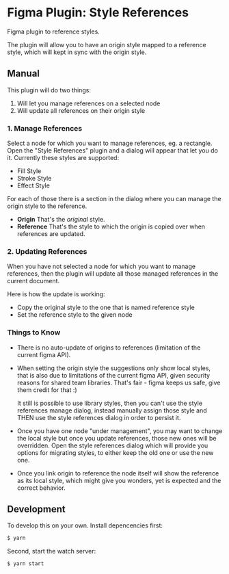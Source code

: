 # Figma Plugin: Style References

Figma plugin to reference styles.

The plugin will allow you to have an origin style mapped to a reference style,
which will kept in sync with the origin style.

## Manual

This plugin will do two things:

1. Will let you manage references on a selected node
2. Will update all references on their origin style

### 1. Manage References

Select a node for which you want to manage references, eg. a rectangle. Open the
"Style References" plugin and a dialog will appear that let you do it. Currently
these styles are supported:

- Fill Style
- Stroke Style
- Effect Style

For each of those there is a section in the dialog where you can manage the
origin style to the reference.

- **Origin** That's the _original_ style.
- **Reference** That's the style to which the origin is copied over when
  references are updated.

### 2. Updating References

When you have not selected a node for which you want to manage references, then
the plugin will update all those managed references in the current document.

Here is how the update is working:

- Copy the original style to the one that is named reference style
- Set the reference style to the given node

### Things to Know

- There is no auto-update of origins to references (limitation of the current
  figma API).

- When setting the origin style the suggestions only show local styles, that is
  also due to limitations of the current figma API, given security reasons for
  shared team libraries. That's fair - figma keeps us safe, give them credit for
  that :)

  It still is possible to use library styles, then you can't use the style
  references manage dialog, instead manually assign those style and THEN use the
  style references dialog in order to persist it.

- Once you have one node "under management", you may want to change the local
  style but once you update references, those new ones will be overridden. Open
  the style references dialog which will provide you options for migrating
  styles, to either keep the old one or use the new one.

- Once you link origin to reference the node itself will show the reference as
  its local style, which might give you wonders, yet is expected and the correct behavior.

## Development

To develop this on your own. Install depencencies first:

```bash
$ yarn
```

Second, start the watch server:

```bash
$ yarn start
```
